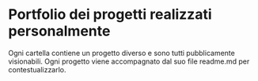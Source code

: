 # Portfolio dei progetti realizzati personalmente

Ogni cartella contiene un progetto diverso e sono tutti pubblicamente visionabili. 
Ogni progetto viene accompagnato dal suo file readme.md per contestualizzarlo. 
